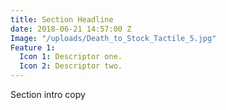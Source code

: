 ```yaml
---
title: Section Headline
date: 2018-06-21 14:57:00 Z
Image: "/uploads/Death_to_Stock_Tactile_5.jpg"
Feature 1:
  Icon 1: Descriptor one.
  Icon 2: Descriptor two.
---
```


Section intro copy